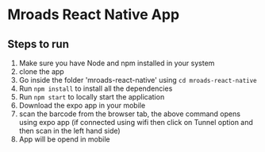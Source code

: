 # Mroads React Native App 

## Steps to run

1. Make sure you have Node and npm installed in your system
2. clone the app
3. Go inside the folder 'mroads-react-native' using `cd mroads-react-native`
4. Run `npm install` to install all the dependencies
5. Run `npm start` to locally start the application
6. Download the expo app in your mobile
6. scan the barcode from the browser tab, the above command opens using expo app (if connected using wifi then click on Tunnel option and then scan in the left hand side)
7. App will be opend in mobile
